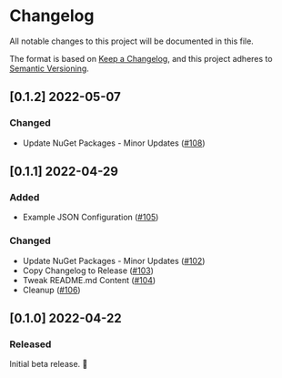 # Changelog

All notable changes to this project will be documented in this file.

The format is based on [Keep a Changelog](https://keepachangelog.com/en/1.0.0/),
and this project adheres to [Semantic Versioning](https://semver.org/spec/v2.0.0.html).

## [0.1.2] 2022-05-07

### Changed

- Update NuGet Packages - Minor Updates ([#108](https://github.com/wbaldoumas/graphql-to-karate/pull/108))

## [0.1.1] 2022-04-29

### Added

- Example JSON Configuration ([#105](https://github.com/wbaldoumas/graphql-to-karate/pull/105))

### Changed

- Update NuGet Packages - Minor Updates ([#102](https://github.com/wbaldoumas/graphql-to-karate/pull/102))
- Copy Changelog to Release ([#103](https://github.com/wbaldoumas/graphql-to-karate/pull/103))
- Tweak README.md Content ([#104](https://github.com/wbaldoumas/graphql-to-karate/pull/104))
- Cleanup ([#106](https://github.com/wbaldoumas/graphql-to-karate/pull/106))

## [0.1.0] 2022-04-22

### Released

Initial beta release. 🎉
